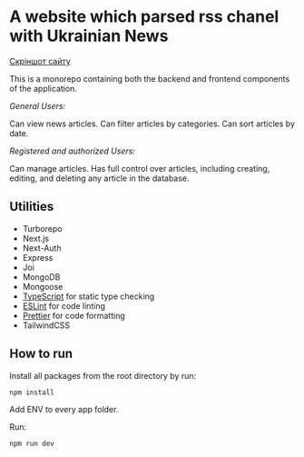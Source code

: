 # A website which parsed rss chanel with Ukrainian News

[Скріншот сайту](/apps/web/public/meta/ogp-image.jpg)

This is a monorepo containing both the backend and frontend components of the application.

_General Users:_

Can view news articles.
Can filter articles by categories.
Can sort articles by date.

_Registered and authorized Users:_

Can manage articles. Has full control over articles, including creating, editing, and deleting any article in the database.

## Utilities

- Turborepo
- Next.js
- Next-Auth
- Express
- Joi
- MongoDB
- Mongoose
- [TypeScript](https://www.typescriptlang.org/) for static type checking
- [ESLint](https://eslint.org/) for code linting
- [Prettier](https://prettier.io) for code formatting
- TailwindCSS

## How to run

Install all packages from the root directory by run:

```bash
npm install
```

Add ENV to every app folder.

Run:

```bash
npm run dev
```
